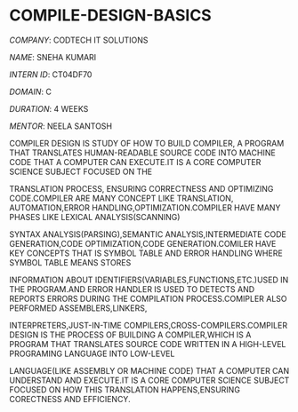# COMPILE-DESIGN-BASICS

*COMPANY*: CODTECH IT SOLUTIONS

*NAME*: SNEHA KUMARI

*INTERN ID*: CT04DF70

*DOMAIN*: C

*DURATION*: 4 WEEKS

*MENTOR*: NEELA SANTOSH

COMPILER DESIGN IS STUDY OF HOW TO BUILD COMPILER, A PROGRAM THAT TRANSLATES HUMAN-READABLE SOURCE CODE INTO MACHINE CODE THAT A COMPUTER CAN EXECUTE.IT IS A CORE COMPUTER SCIENCE SUBJECT FOCUSED ON THE

TRANSLATION PROCESS, ENSURING CORRECTNESS AND OPTIMIZING CODE.COMPILER ARE MANY CONCEPT LIKE TRANSLATION, AUTOMATION,ERROR HANDLING,OPTIMIZATION.COMPILER HAVE MANY PHASES LIKE LEXICAL ANALYSIS(SCANNING)

SYNTAX ANALYSIS(PARSING),SEMANTIC ANALYSIS,INTERMEDIATE CODE GENERATION,CODE OPTIMIZATION,CODE GENERATION.COMILER HAVE KEY CONCEPTS THAT IS SYMBOL TABLE AND ERROR HANDLING WHERE SYMBOL TABLE MEANS STORES 

INFORMATION ABOUT IDENTIFIERS(VARIABLES,FUNCTIONS,ETC.)USED IN THE PROGRAM.AND ERROR HANDLER IS USED TO DETECTS AND REPORTS ERRORS DURING THE COMPILATION PROCESS.COMIPLER ALSO PERFORMED ASSEMBLERS,LINKERS,

INTERPRETERS,JUST-IN-TIME COMPILERS,CROSS-COMPILERS.COMPILER DESIGN IS THE PROCESS OF BUILDING A COMPILER,WHICH IS A PROGRAM THAT TRANSLATES SOURCE CODE WRITTEN IN A HIGH-LEVEL PROGRAMING LANGUAGE INTO LOW-LEVEL

LANGUAGE(LIKE ASSEMBLY OR MACHINE CODE) THAT A COMPUTER CAN UNDERSTAND AND EXECUTE.IT IS A CORE COMPUTER SCIENCE SUBJECT FOCUSED ON HOW THIS TRANSLATION HAPPENS,ENSURING CORECTNESS AND EFFICIENCY.
